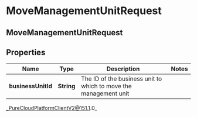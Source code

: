 # MoveManagementUnitRequest

## MoveManagementUnitRequest

## Properties

|Name | Type | Description | Notes|
|------------ | ------------- | ------------- | -------------|
| **businessUnitId** | **String** | The ID of the business unit to which to move the management unit | |



_PureCloudPlatformClientV2@151.1.0_
